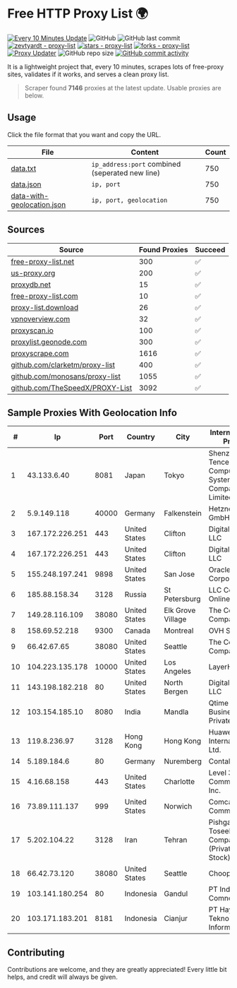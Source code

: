 
# Free HTTP Proxy List 🌍

[![Every 10 Minutes Update](https://github.com/mertguvencli/http-proxy-list/actions/workflows/main.yml/badge.svg?branch=main)](https://github.com/mertguvencli/http-proxy-list/actions/workflows/main.yml)
![GitHub](https://img.shields.io/github/license/mertguvencli/http-proxy-list)
![GitHub last commit](https://img.shields.io/github/last-commit/mertguvencli/http-proxy-list)
[![zevtyardt - proxy-list](https://img.shields.io/static/v1?label=zevtyardt&message=proxy-list&color=blue&logo=github)](https://github.com/zevtyardt/proxy-list "Go to GitHub repo")
[![stars - proxy-list](https://img.shields.io/github/stars/zevtyardt/proxy-list?style=social)](https://github.com/zevtyardt/proxy-list)
[![forks - proxy-list](https://img.shields.io/github/forks/zevtyardt/proxy-list?style=social)](https://github.com/zevtyardt/proxy-list)
[![Proxy Updater](https://github.com/zevtyardt/proxy-list/workflows/Proxy%20Updater/badge.svg)](https://github.com/zevtyardt/proxy-list/actions?query=workflow:"Proxy+Updater")
![GitHub repo size](https://img.shields.io/github/repo-size/zevtyardt/proxy-list)
[![GitHub commit activity](https://img.shields.io/github/commit-activity/m/zevtyardt/proxy-list?logo=commits)](https://github.com/zevtyardt/proxy-list/commits/main)

It is a lightweight project that, every 10 minutes, scrapes lots of free-proxy sites, validates if it works, and serves a clean proxy list.

> Scraper found **7146** proxies at the latest update. Usable proxies are below.

## Usage

Click the file format that you want and copy the URL.

|File|Content|Count|
|----|-------|-----|
|[data.txt](https://raw.githubusercontent.com/mertguvencli/http-proxy-list/main/proxy-list/data.txt)|`ip_address:port` combined (seperated new line)|750|
|[data.json](https://raw.githubusercontent.com/mertguvencli/http-proxy-list/main/proxy-list/data.json)|`ip, port`|750|
|[data-with-geolocation.json](https://raw.githubusercontent.com/mertguvencli/http-proxy-list/main/proxy-list/data-with-geolocation.json)|`ip, port, geolocation`|750|

## Sources

|Source|Found Proxies|Succeed|
|------|-------------|-------|
|[free-proxy-list.net](https://free-proxy-list.net)|300|✅|
|[us-proxy.org](https://www.us-proxy.org)|200|✅|
|[proxydb.net](http://proxydb.net)|15|✅|
|[free-proxy-list.com](https://free-proxy-list.com/?page=&port=&type%5B%5D=http&type%5B%5D=https&up_time=0&search=Search)|10|✅|
|[proxy-list.download](https://www.proxy-list.download/HTTP)|26|✅|
|[vpnoverview.com](https://vpnoverview.com/privacy/anonymous-browsing/free-proxy-servers)|32|✅|
|[proxyscan.io](https://www.proxyscan.io)|100|✅|
|[proxylist.geonode.com](https://proxylist.geonode.com/api/proxy-list?limit=300&page=1&sort_by=lastChecked&sort_type=desc&protocols=http,https)|300|✅|
|[proxyscrape.com](https://api.proxyscrape.com/v2/?request=displayproxies&protocol=http&timeout=10000&country=all&ssl=all&anonymity=all)|1616|✅|
|[github.com/clarketm/proxy-list](https://raw.githubusercontent.com/clarketm/proxy-list/master/proxy-list-raw.txt)|400|✅|
|[github.com/monosans/proxy-list](https://raw.githubusercontent.com/monosans/proxy-list/main/proxies/http.txt)|1055|✅|
|[github.com/TheSpeedX/PROXY-List](https://raw.githubusercontent.com/TheSpeedX/PROXY-List/master/http.txt)|3092|✅|


## Sample Proxies With Geolocation Info

|#|Ip|Port|Country|City|Internet Service Provider|
|-|--|----|-------|----|-------------------------|
|1|43.133.6.40|8081|Japan|Tokyo|Shenzhen Tencent Computer Systems Company Limited|
|2|5.9.149.118|40000|Germany|Falkenstein|Hetzner Online GmbH|
|3|167.172.226.251|443|United States|Clifton|DigitalOcean, LLC|
|4|167.172.226.251|443|United States|Clifton|DigitalOcean, LLC|
|5|155.248.197.241|9898|United States|San Jose|Oracle Corporation|
|6|185.88.158.34|3128|Russia|St Petersburg|LLC Country Online|
|7|149.28.116.109|38080|United States|Elk Grove Village|The Constant Company|
|8|158.69.52.218|9300|Canada|Montreal|OVH SAS|
|9|66.42.67.65|38080|United States|Seattle|The Constant Company|
|10|104.223.135.178|10000|United States|Los Angeles|LayerHost|
|11|143.198.182.218|80|United States|North Bergen|DigitalOcean, LLC|
|12|103.154.185.10|8080|India|Mandla|Qtime Businesses Private Limited|
|13|119.8.236.97|3128|Hong Kong|Hong Kong|Huawei International Pte. Ltd.|
|14|5.189.184.6|80|Germany|Nuremberg|Contabo GmbH|
|15|4.16.68.158|443|United States|Charlotte|Level 3 Communications, Inc.|
|16|73.89.111.137|999|United States|Norwich|Comcast Cable Communications|
|17|5.202.104.22|3128|Iran|Tehran|Pishgaman Toseeh Ertebatat Company (Private Joint Stock)|
|18|66.42.73.120|38080|United States|Seattle|Choopa|
|19|103.141.180.254|80|Indonesia|Gandul|PT Indonesia Comnets Plus|
|20|103.171.183.201|8181|Indonesia|Cianjur|PT Hayat Teknologi Informatika|



## Contributing

Contributions are welcome, and they are greatly appreciated! Every
little bit helps, and credit will always be given.

